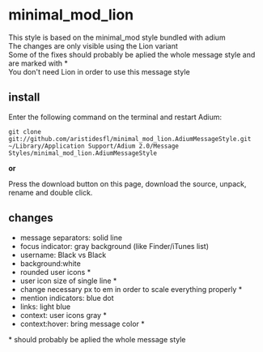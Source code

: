 minimal_mod_lion
================
This style is based on the minimal_mod style bundled with adium  
The changes are only visible using the Lion variant  
Some of the fixes should probably be aplied the whole message style and are marked with *  
You don't need Lion in order to use this message style  


install
-------
Enter the following command on the terminal and restart Adium:

```
git clone git://github.com/aristidesfl/minimal_mod_lion.AdiumMessageStyle.git ~/Library/Application Support/Adium 2.0/Message Styles/minimal_mod_lion.AdiumMessageStyle
```

**or**

Press the download button on this page, download the source, unpack, rename and double click.


changes
-------
- message separators: solid line
- focus indicator: gray background (like Finder/iTunes list)
- username: Black vs Black
- background:white
- rounded user icons *
- user icon size of single line *
- change necessary px to em in order to scale everything properly *
- mention indicators: blue dot
- links: light blue
- context: user icons gray *
- context:hover: bring message color *

\* should probably be aplied the whole message style